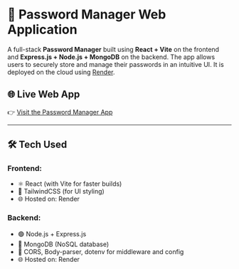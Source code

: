 # 🔐 Password Manager Web Application

A full-stack **Password Manager** built using **React + Vite** on the frontend and **Express.js + Node.js + MongoDB** on the backend. The app allows users to securely store and manage their passwords in an intuitive UI. It is deployed on the cloud using [Render](https://render.com/).

## 🌐 Live Web App

👉 [Visit the Password Manager App](https://password-manager-mongodb-1.onrender.com/)

---

## 🛠️ Tech Used

### Frontend:
- ⚛️ React (with Vite for faster builds)
- 💅 TailwindCSS (for UI styling)
- 🌐 Hosted on: Render

### Backend:
- 🟢 Node.js + Express.js
- 🍃 MongoDB (NoSQL database)
- 🔐 CORS, Body-parser, dotenv for middleware and config
- 🌐 Hosted on: Render


